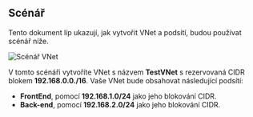 ## <a name="scenario"></a>Scénář

Tento dokument líp ukazují, jak vytvořit VNet a podsítí, budou používat scénář níže.

![Scénář VNet](./media/virtual-networks-create-vnet-scenario-include/vnet-scenario.png)

V tomto scénáři vytvoříte VNet s názvem **TestVNet** s rezervovaná CIDR blokem **192.168.0.0./16**. Vaše VNet bude obsahovat následující podsítí: 

- **FrontEnd**, pomocí **192.168.1.0/24** jako jeho blokování CIDR.
- **Back-end**, pomocí **192.168.2.0/24** jako jeho blokování CIDR.

 
